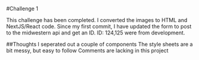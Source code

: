 #Challenge 1

This challenge has been completed.  I converted the images to HTML and NextJS/React code.  Since my first commit, I have updated the form to post to the midwestern api and get an ID.
ID: 124,125 were from development.

##Thoughts
I seperated out a couple of components
The style sheets are a bit messy, but easy to follow
Comments are lacking in this project

